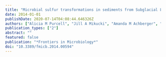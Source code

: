```yaml
---
title: "Microbial sulfur transformations in sediments from Subglacial Lake Whillans"
date: 2014-01-01
publishDate: 2020-07-14T04:08:44.646326Z
authors: ["Alicia M Purcell", "Jill A Mikucki", "Amanda M Achberger", "Irina A Alekhina", "Carlo Barbante", "Brent C Christner", "Dhritiman Ghosh", "Alexander B Michaud", "Andrew C Mitchell", "John C Priscu", "Reed Scherer", "Mark L Skidmore", "Trista J Vick-Majors", "the WISSARD Science Team"]
publication_types: ["2"]
abstract: ""
featured: false
publication: "*Frontiers in Microbiology*"
doi: "10.3389/fmicb.2014.00594"
---
```


